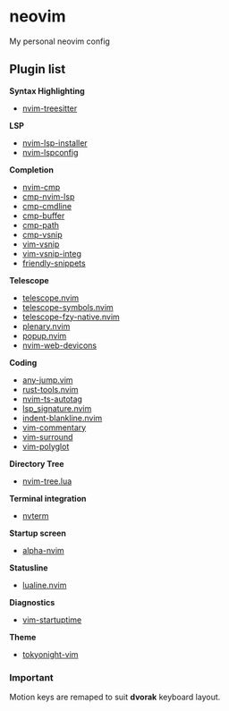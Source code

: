 # neovim

My personal neovim config

## Plugin list

**Syntax Highlighting**
 - [nvim-treesitter](https://www.github.com/nvim-treesitter/nvim-treesitter.git)

**LSP**
 - [nvim-lsp-installer](https://www.github.com/williamboman/nvim-lsp-installer.git)
 - [nvim-lspconfig](https://www.github.com/neovim/nvim-lspconfig.git)

**Completion**
 - [nvim-cmp](https://www.github.com/hrsh7th/nvim-cmp.git)
 - [cmp-nvim-lsp](https://www.github.com/hrsh7th/cmp-nvim-lsp.git)
 - [cmp-cmdline](https://www.github.com/hrsh7th/cmp-cmdline.git)
 - [cmp-buffer](https://www.github.com/hrsh7th/cmp-buffer.git)
 - [cmp-path](https://www.github.com/hrsh7th/cmp-path.git)
 - [cmp-vsnip](https://www.github.com/hrsh7th/cmp-vsnip.git)
 - [vim-vsnip](https://www.github.com/hrsh7th/vim-vsnip.git)
 - [vim-vsnip-integ](https://www.github.com/hrsh7th/vim-vsnip-integ.git)
 - [friendly-snippets](https://www.github.com/rafamadriz/friendly-snippets.git)

**Telescope**
 - [telescope.nvim](https://www.github.com/nvim-telescope/telescope.nvim.git)
 - [telescope-symbols.nvim](https://www.github.com/nvim-telescope/telescope-symbols.nvim.git)
 - [telescope-fzy-native.nvim](https://www.github.com/nvim-telescope/telescope-fzy-native.nvim.git)
 - [plenary.nvim](https://www.github.com/nvim-lua/plenary.nvim.git)
 - [popup.nvim](https://www.github.com/nvim-lua/popup.nvim.git)
 - [nvim-web-devicons](https://www.github.com/kyazdani42/nvim-web-devicons.git)

**Coding**
 - [any-jump.vim](https://www.github.com/pechorin/any-jump.vim.git)
 - [rust-tools.nvim](https://www.github.com/simrat39/rust-tools.nvim.git)
 - [nvim-ts-autotag](https://www.github.com/windwp/nvim-ts-autotag.git)
 - [lsp_signature.nvim](https://www.github.com/ray-x/lsp_signature.nvim.git)
 - [indent-blankline.nvim](https://www.github.com/lukas-reineke/indent-blankline.nvim.git)
 - [vim-commentary](https://www.github.com/tpope/vim-commentary.git)
 - [vim-surround](https://www.github.com/tpope/vim-surround.git)
 - [vim-polyglot](https://www.github.com/sheerun/vim-polyglot.git)

**Directory Tree**
 - [nvim-tree.lua](https://www.github.com/kyazdani42/nvim-tree.lua.git)

**Terminal integration**
 - [nvterm](https://www.github.com/NvChad/nvterm.git)

**Startup screen**
 - [alpha-nvim](https://www.github.com/goolord/alpha-nvim.git)

**Statusline**
 - [lualine.nvim](https://www.github.com/nvim-lualine/lualine.nvim.git)

**Diagnostics**
 - [vim-startuptime](https://www.github.com/dstein64/vim-startuptime.git)

**Theme**
 - [tokyonight-vim](https://www.github.com/ghifarit53/tokyonight-vim.git)

### Important

Motion keys are remaped to suit **dvorak** keyboard layout.
